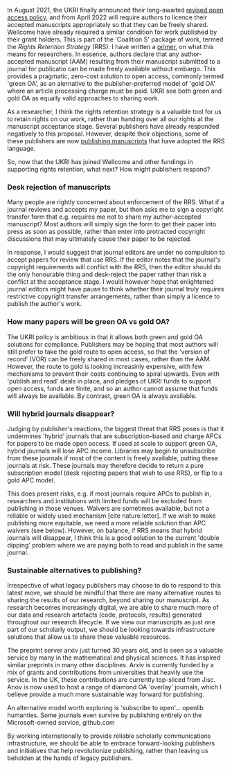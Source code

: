 In August 2021, the UKRI finally announced their long-awaited [revised
open access
policy](https://www.ukri.org/news/ukri-announces-new-open-access-policy/),
and from April 2022 will require authors to licence their accepted
manuscripts appropriately so that they can be freely shared.  Wellcome
have already required a similar condition for work published by their
grant holders.  This is part of the 'Coalition S' package of work,
termed the *Rights Retention Strategy* (RRS).  I have written a
[primer](https://bit.ly/rrs-primer), on what this means for
researchers.  In essence, authors declare that any author-accepted
manuscript (AAM) resulting from their manuscript submitted to a
journal for publicatio can be made freely available without embargo.
This provides a pragmatic, zero-cost solution to open access, commonly
termed 'green OA', as an alernative to the publisher-preferred model
of 'gold OA' where an article processing charge must be paid.  UKRI
see both green and gold OA as equally valid approaches to sharing
work.

As a researcher, I think the rights retention strategy is a valuable
tool for us to retain rights on our work, rather than handing over all
our rights at the manuscript acceptance stage.  Several publishers
have already responded negatively to this proposal.  However, despite
their objections, some of these publishers are now [publishing
manuscripts](Ross?) that have adopted the RRS language.

So, now that the UKRI has joined Wellcome and other fundings in
supporting rights retention, what next?   How might publishers
respond?

### Desk rejection of manuscripts

Many people are rightly concerned about enforcement of the RRS.  What
if a journal reviews and accepts my paper, but then asks me to sign a
copyright transfer form that e.g. requires me not to share my
author-accepted manuscript?  Most authors will simply sign the form to
get their paper into press as soon as possible, rather than enter into
protracted copyright discussions that may ultimately cause their paper
to be rejected.

In response, I would suggest that journal editors are under no
compulsion to accept papers for review that use RRS.  If the editor
notes that the journal's copyright requirements will conflict with the
RRS, then the editor should do the only honourable thing and
desk-reject the paper rather than risk a conflict at the acceptance
stage.  I would however hope that enlightened journal editors might
have pause to think whether their journal truly requires restrictive
copyright transfer arrangements, rather than simply a licence to
publish the author's work.

### How many papers will be green OA vs gold OA?

The UKRI policy is ambitious in that it allows both green and gold OA
solutions for compliance.  Publishers may be hoping that most authors
will still prefer to take the gold route to open access, so that the
'version of record' (VOR) can be freely shared in most cases, rather
than the AAM.  However, the route to gold is looking increasinly
expensive, with few mechanisms to prevent their costs continuing to
spiral upwards.  Even with 'publish and read' deals in place, and
pledges of UKRI funds to support open access, funds are finite, and so
an author cannot assume that funds will always be available.  By
contrast, green OA is always available.

### Will hybrid journals disappear?

Judging by publisher's reactions, the biggest threat that RRS poses is
that it undermines 'hybrid' journals that are subscription-based and
charge APCs for papers to be made open access.  If used at scale to
support green OA, hybrid journals will lose APC income.  Libraries may
begin to unsubscribe from these journals if most of the content is
freely available, putting these journals at risk.  These journals may
therefore decide to return a pure subscription model (desk rejecting
papers that wish to use RRS), or flip to a gold APC model.

This does present risks, e.g. if most journals require APCs to publish
in, researchers and institutions with limited funds will be excluded
from publishing in those venues.  Waivers are sometimes available, but
not a reliable or widely used mechanism [cite nature letter].  If we
wish to make publishing more equitable, we need a more reliable
solution than APC waivers (see below).  However, on balance, if RRS
means that hybrid journals will disappear, I think this is a good
solution to the current 'double dipping' problem where we are paying
both to read and publish in the same journal.

### Sustainable alternatives to publishing?

Irrespective of what legacy publishers may choose to do to respond to
this latest move, we should be mindful that there are many alternative
routes to sharing the results of our research, beyond sharing our
manuscript.  As research becomes increasingly digital, we are able to
share much more of our data and research artefacts (code, protocols,
results) generated throughout our research lifecycle.  If we view our
manuscripts as just one part of our scholarly output, we should be
looking towards infrastructure solutions that allow us to share these
valuable resources.

The preprint server arxiv just turned 30 years old, and is seen as a
valuable service by many in the mathematical and physical sciences.
It has inspired similar preprints in many other disciplines.  Arxiv is
currently funded by a mix of grants and contributions from
universities that heavily use the service.  In the UK, these
contributions are currently top-sliced from Jisc.  Arxiv is now used
to host a range of diamond OA 'overlay' journals, which I believe
provide a much more sustainable way forward for publishing.  

An alternative model worth exploring is 'subscribe to open'...
openlib humanties.  Some journals even survive by publishing entirely
on the Microsoft-owned service, github.com

By working internationally to provide reliable scholarly
communications infrastructure, we should be able to embrace
forward-looking publishers and initiatives that help revolutionize
publishing, rather than leaving us beholden at the hands of legacy
publishers.



